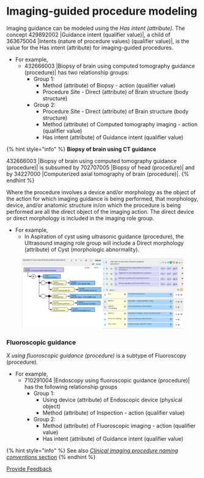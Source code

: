 # Imaging-guided procedure modeling

Imaging guidance can be modeled using the _Has intent (attribute)_. The concept 429892002 |Guidance intent (qualifier value)|, a child of 363675004 |Intents (nature of procedure values) (qualifier value)|, is the value for the Has intent (attribute) for imaging-guided procedures.

* For example,
  * 432666003 |Biopsy of brain using computed tomography guidance (procedure)| has two relationship groups:
    * Group 1:
      * Method (attribute) of Biopsy - action (qualifier value)
      * Procedure Site - Direct (attribute) of Brain structure (body structure)
    * Group 2:
      * Procedure Site - Direct (attribute) of Brain structure (body structure)
      * Method (attribute) of Computed tomography imaging - action (qualifier value)
      * Has intent (attribute) of Guidance intent (qualifier value)

{% hint style="info" %}
**Biopsy of brain using CT guidance**

432666003 |Biopsy of brain using computed tomography guidance (procedure)| is subsumed by 702707005 |Biopsy of head (procedure)| and by 34227000 |Computerized axial tomography of brain (procedure)|.
{% endhint %}

Where the procedure involves a device and/or morphology as the object of the action for which imaging guidance is being performed, that morphology, device, and/or anatomic structure in/on which the procedure is being performed are all the direct object of the imaging action. The direct device or direct morphology is included in the imaging role group.

* For example,
  * In Aspiration of cyst using ultrasonic guidance (procedure), the Ultrasound imaging role group will include a Direct morphology (attribute) of Cyst (morphologic abnormality).

<figure><img src="../../../../../../.gitbook/assets/image (13).png" alt=""><figcaption></figcaption></figure>

### Fluoroscopic guidance <a href="#fluoroscopic-guidance" id="fluoroscopic-guidance"></a>

_X_ _using fluoroscopic guidance (procedure)_ is a subtype of Fluoroscopy (procedure).

* For example,
  * 710291004 |Endoscopy using fluoroscopic guidance (procedure)| has the following relationship groups
    * Group 1:
      * Using device (attribute) of Endoscopic device (physical object)
      * Method (attribute) of Inspection - action (qualifier value)
    * Group 2:
      * Method (attribute) of Fluoroscopic imaging - action (qualifier value)
      * Has intent (attribute) of Guidance intent (qualifier value)

{% hint style="info" %}
See also [_Clinical imaging procedure naming conventions_ section](../../index-1/index/)
{% endhint %}

<a href="https://docs.google.com/forms/d/e/1FAIpQLScTmbZIf0UEQwYDkY27EEWBkaiYkHSbR0_9DmFrMLXoQLyL7Q/viewform?usp=pp_url&#x26;entry.1767247133=SCT+Editorial+Guide&#x26;entry.670899847=Imaging-guided%20procedure%20modeling" class="button primary">Provide Feedback</a>
